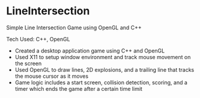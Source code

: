 # LineIntersection
Simple Line Intersection Game using OpenGL and C++
   
Tech Used: C++, OpenGL							
- Created a desktop application game using C++ and OpenGL
- Used X11 to setup window environment and track mouse movement on the screen
- Used OpenGL to draw lines, 2D explosions, and a trailing line that tracks the mouse cursor as it moves
- Game logic includes a start screen, collision detection, scoring, and a timer which ends the game after a certain time limit


